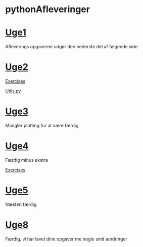 # pythonAfleveringer
# [Uge1](https://github.com/MukHansen/pythonAfleveringer/blob/master/Uge1/Aflevering%20Uge1.ipynb)
Afleverings opgaverne udgør den nederste del af følgende side
# [Uge2](https://github.com/MukHansen/pythonAfleveringer/tree/master/Uge2)
  [Exercises](https://github.com/MukHansen/pythonAfleveringer/blob/master/Uge2/exercise1.py)

  [Utils.py](https://github.com/MukHansen/pythonAfleveringer/blob/master/Uge2/utils.py)
  
 #  [Uge3](https://github.com/MukHansen/pythonAfleveringer/tree/master/Uge3-oo%2Cexeptions%2Cplotting/mypackage)
  Mangler plotting for at være færdig
  
 #  [Uge4](https://github.com/MukHansen/pythonAfleveringer/blob/master/Uge4)
 Færdig minus ekstra
 
  [Exercises](https://github.com/MukHansen/pythonAfleveringer/blob/master/Uge4/exercises.py)
 
 #  [Uge5](https://github.com/MukHansen/pythonAfleveringer/tree/master/Uge5-pandas)
 Næsten færdig
 
 #  [Uge8](https://github.com/MukHansen/pythonAfleveringer/tree/master/Uge8/gutenberg)
 Færdig, vi har lavet dine opgaver me nogle små ændringer
 
